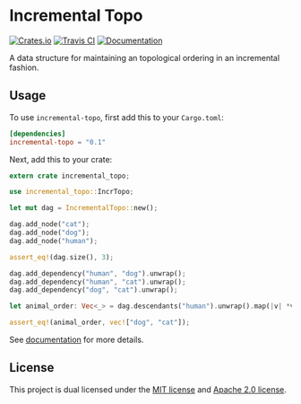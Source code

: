 # Incremental Topo

[![Crates.io](https://img.shields.io/crates/v/incremental-topo.svg)](https://crates.io/crates/incremental-topo)
[![Travis CI](https://travis-ci.org/declanvk/incremental-topo.svg?branch=master)](https://travis-ci.org/declanvk/incremental-topo)
[![Documentation](https://docs.rs/incremental-topo/badge.svg)](https://docs.rs/incremental-topo)

A data structure for maintaining an topological ordering in an incremental fashion.

## Usage

To use `incremental-topo`, first add this to your `Cargo.toml`:

```toml
[dependencies]
incremental-topo = "0.1"
```

Next, add this to your crate:

```rust
extern crate incremental_topo;

use incremental_topo::IncrTopo;

let mut dag = IncrementalTopo::new();

dag.add_node("cat");
dag.add_node("dog");
dag.add_node("human");

assert_eq!(dag.size(), 3);

dag.add_dependency("human", "dog").unwrap();
dag.add_dependency("human", "cat").unwrap();
dag.add_dependency("dog", "cat").unwrap();

let animal_order: Vec<_> = dag.descendants("human").unwrap().map(|v| *v).collect();

assert_eq!(animal_order, vec!["dog", "cat"]);
```

See [documentation](https://docs.rs/incremental-topo) for more details.

## License

This project is dual licensed under the [MIT license](LICENSE-MIT) and [Apache 2.0 license](LICENSE-APACHE).
